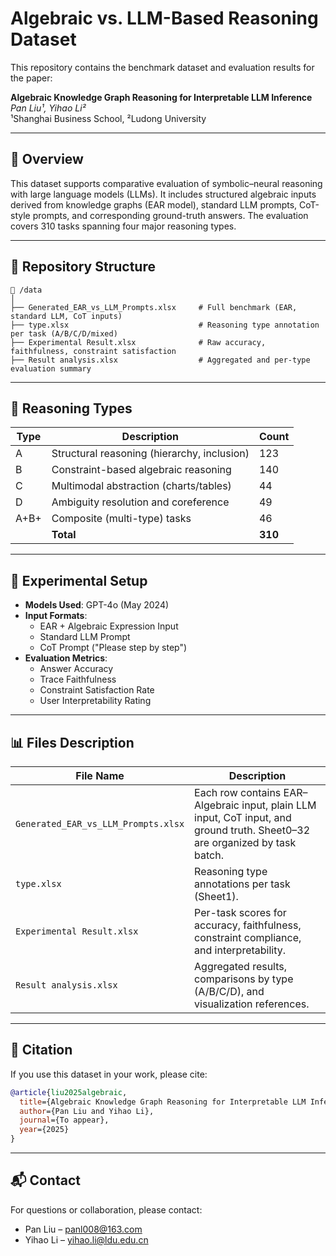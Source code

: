# Algebraic vs. LLM-Based Reasoning Dataset

This repository contains the benchmark dataset and evaluation results for the paper:

**Algebraic Knowledge Graph Reasoning for Interpretable LLM Inference**  
*Pan Liu¹, Yihao Li²*  
¹Shanghai Business School, ²Ludong University

---

## 📘 Overview

This dataset supports comparative evaluation of symbolic–neural reasoning with large language models (LLMs). It includes structured algebraic inputs derived from knowledge graphs (EAR model), standard LLM prompts, CoT-style prompts, and corresponding ground-truth answers. The evaluation covers 310 tasks spanning four major reasoning types.

---

## 📂 Repository Structure

```
📁 /data
│
├── Generated_EAR_vs_LLM_Prompts.xlsx     # Full benchmark (EAR, standard LLM, CoT inputs)
├── type.xlsx                             # Reasoning type annotation per task (A/B/C/D/mixed)
├── Experimental Result.xlsx              # Raw accuracy, faithfulness, constraint satisfaction
├── Result analysis.xlsx                  # Aggregated and per-type evaluation summary
```

---

## 🧠 Reasoning Types

| Type  | Description                                 | Count |
|-------|---------------------------------------------|--------|
| A     | Structural reasoning (hierarchy, inclusion) | 123    |
| B     | Constraint-based algebraic reasoning        | 140    |
| C     | Multimodal abstraction (charts/tables)      | 44     |
| D     | Ambiguity resolution and coreference        | 49     |
| A+B+  | Composite (multi-type) tasks                | 46     |
|       | **Total**                                   | **310**|

---

## 🧪 Experimental Setup

- **Models Used**: GPT-4o (May 2024)
- **Input Formats**:  
  - EAR + Algebraic Expression Input  
  - Standard LLM Prompt  
  - CoT Prompt ("Please step by step")
- **Evaluation Metrics**:
  - Answer Accuracy  
  - Trace Faithfulness  
  - Constraint Satisfaction Rate  
  - User Interpretability Rating

---

## 📊 Files Description

| File Name                         | Description |
|----------------------------------|-------------|
| `Generated_EAR_vs_LLM_Prompts.xlsx` | Each row contains EAR–Algebraic input, plain LLM input, CoT input, and ground truth. Sheet0–32 are organized by task batch. |
| `type.xlsx`                      | Reasoning type annotations per task (Sheet1). |
| `Experimental Result.xlsx`       | Per-task scores for accuracy, faithfulness, constraint compliance, and interpretability. |
| `Result analysis.xlsx`           | Aggregated results, comparisons by type (A/B/C/D), and visualization references. |

---

## 📎 Citation

If you use this dataset in your work, please cite:

```bibtex
@article{liu2025algebraic,
  title={Algebraic Knowledge Graph Reasoning for Interpretable LLM Inference},
  author={Pan Liu and Yihao Li},
  journal={To appear},
  year={2025}
}
```

---

## 📬 Contact

For questions or collaboration, please contact:

- Pan Liu – panl008@163.com  
- Yihao Li – yihao.li@ldu.edu.cn
